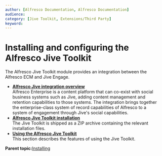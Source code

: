 ```yaml
---
author: [Alfresco Documentation, Alfresco Documentation]
audience: 
category: [Jive Toolkit, Extensions/Third Party]
keyword: 
---
```


# Installing and configuring the Alfresco Jive Toolkit

The Alfresco Jive Toolkit module provides an integration between the Alfresco ECM and Jive Engage.



-   **[Alfresco Jive integration overview](../concepts/jive-overview.md)**  
Alfresco Enterprise is a content platform that can co-exist with social business systems such as Jive, adding content management and retention capabilities to those systems. The integration brings together the enterprise-class system of record capabilities of Alfresco to a system of engagement through Jive's social capabilities.
-   **[Alfresco Jive Toolkit installation](../concepts/jive-install-artifact.md)**  
The Jive Toolkit is shipped as a ZIP archive containing the relevant installation files.
-   **[Using the Alfresco Jive Toolkit](../concepts/jive-using.md)**  
This section describes the features of using the Jive Toolkit.

**Parent topic:**[Installing](../concepts/master-ch-install.md)

